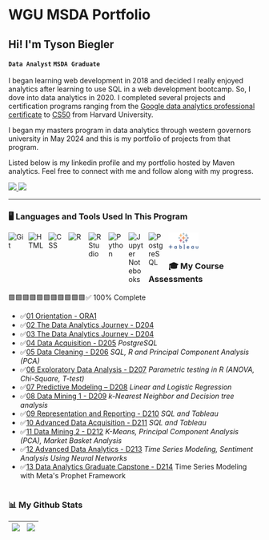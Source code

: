 # WGU MSDA Portfolio
## Hi! I'm Tyson Biegler

**`Data Analyst`** **`MSDA Graduate`**
<br>
<br>
I began learning web development in 2018 and decided I really enjoyed analytics after learning to use SQL in a web development bootcamp. So, I dove into data analytics in 2020. I completed several projects and certification programs ranging from the [Google data analytics professional certificate](https://www.coursera.org/account/accomplishments/professional-cert/PJYAPL3D7B2R) to [CS50](https://certificates.cs50.io/f6af04be-d727-4f4a-9236-4ef3e0989a83.pdf?size=letter) from Harvard University. 

I began my masters program in data analytics through western governors university in May 2024 and this is my portfolio of projects from that program. 

Listed below is my linkedin profile and my portfolio hosted by Maven analytics. 
Feel free to connect with me and follow along with my progress.

<p>
    <a href="https://www.linkedin.com/in/tysonbiegler/">
        <img width="150px" src="https://freelogopng.com/images/1656939461linkedin-logo.png" />
    </a>
    <a href="https://www.mavenanalytics.io/profile/Tyson-Biegler/87928615">
        <img width="150px" src="https://github.com/user-attachments/assets/0de9d634-e15a-4015-945d-1c9d00e951f6" />
    </a>
</p>

---

### 🖥️ Languages and Tools Used In This Program

<img align="left" alt="Git" width="30px" style="padding-right:10px;" src="https://cdn.jsdelivr.net/gh/devicons/devicon/icons/git/git-original.svg" />
<img align="left" alt="HTML" width="30px" style="padding-right:10px;" src="https://cdn.jsdelivr.net/gh/devicons/devicon/icons/html5/html5-plain.svg" />
<img align="left" alt="CSS" width="30px" style="padding-right:10px;" src="https://cdn.jsdelivr.net/gh/devicons/devicon/icons/css3/css3-plain.svg" />
<img align="left" alt="R" width="30px" style="padding-right:10px;" src="https://www.r-project.org/logo/Rlogo.svg" />
<img align="left" alt="R Studio" width="30px" style="padding-right:10px;" src="https://th.bing.com/th/id/R.bef4329fc09a8e2ec3d33e50e2ce669e?rik=p9uAp6ZFXw06lg&pid=ImgRaw&r=0" />
<img align="left" alt="Python" width="30px" style="padding-right:10px;" src="https://cdn.jsdelivr.net/gh/devicons/devicon/icons/python/python-plain.svg" />
<img align="left" alt="Jupyter Notebooks" width="30px" style="padding-right:10px;" src="https://logos-download.com/wp-content/uploads/2021/01/Jupyter_Logo.png" />
<img align="left" alt="PostgreSQL" width="30px" style="padding-right:10px;" src="https://www.postgresql.org/media/img/about/press/elephant.png" />
<img align="left" alt="Tableau" width="60px" style="padding-right:10px;" src="zzz_readme_images/62e14245eb4d9a9dc054c181.png" />

<br />

#

### 🎓 My Course Assessments

🟩🟩🟩🟩🟩🟩🟩🟩🟩🟩🟩✅ 100% Complete

<!-- BEGIN COURSE-->
- ✅[01 Orientation - ORA1](01%20Orientation%20-%20ORA1)
- ✅[02 The Data Analytics Journey - D204](02%20The%20Data%20Analytics%20Journey%20-%20%20D204)
- ✅[03 The Data Analytics Journey - D204](03%20The%20Data%20Analytics%20Journey%20-%20%20D204)
- ✅[04 Data Acquisition - D205](04%20Data%20Acquisition%20-%20D205) *PostgreSQL*
- ✅[05 Data Cleaning - D206](05%20Data%20Cleaning%20-%20D206) *SQL, R and Principal Component Analysis (PCA)*
- ✅[06 Exploratory Data Analysis - D207](06%20Exploratory%20Data%20Analysis%20-%20D207) *Parametric testing in R (ANOVA, Chi-Square, T-test)*
- ✅[07 Predictive Modeling – D208](07%20Predictive%20Modeling%20–%20D208) *Linear and Logistic Regression*
- ✅[08 Data Mining 1 - D209](08%20Data%20Mining%20I%20-%20D209) *k-Nearest Neighbor and Decision tree analysis*
- ✅[09 Representation and Reporting - D210](09%20Representation%20and%20Reporting%20-%20D210) *SQL and Tableau*
- ✅[10 Advanced Data Acquisition - D211](10%20Advanced%20Data%20Acquisition%20-%20D211) *SQL and Tableau*
- ✅[11 Data Mining 2 - D212](11%20Data%20Mining%20II%20-%20D212) *K-Means, Principal Component Analysis (PCA), Market Basket Analysis*
- ✅[12 Advanced Data Analytics - D213](12%20Advanced%20Data%20Analytics%20-%20D213) *Time Series Modeling, Sentiment Analysis Using Neural Networks*
- ✅[13 Data Analytics Graduate Capstone - D214](13%20Data%20Analytics%20Graduate%20Capstone%20-%20D214) Time Series Modeling with Meta's Prophet Framework

<!-- END COURSES -->
#

### 📊 My Github Stats
<img src="https://github-readme-stats.vercel.app/api?username=tysonbiegler&&show_icons=true&count_private=true&theme=radical"/>|<img src="https://github-readme-streak-stats.herokuapp.com/?user=tysonbiegler&theme=radical"/>|
|---|---|


